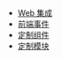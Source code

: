 <!-- docs/android/_sidebar.md -->

* [Web 集成](web/integration.md)
* [前端事件](web/event.md)
* [定制组件](web/custom-component.md)
* [定制模块](web/custom-module.md)
